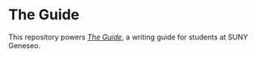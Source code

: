 # The Guide

This repository powers [*The Guide*](https://milnegeneseo.github.io/suny-geneseo-writing-guide/), a writing guide for students at SUNY Geneseo.